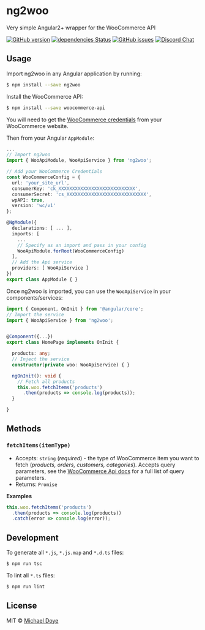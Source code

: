 # ng2woo 
Very simple Angular2+ wrapper for the WooCommerce API

[![GitHub version](https://badge.fury.io/gh/michaeldoye%2FWaNG.svg)](https://badge.fury.io/gh/michaeldoye%2FWaNG)
[![dependencies Status](https://david-dm.org/michaeldoye/WaNG/status.svg)](https://david-dm.org/michaeldoye/WaNG)
[![GitHub issues](https://img.shields.io/github/issues/michaeldoye/WaNG.svg)](https://github.com/michaeldoye/woo-wrapper/WaNG)
[![Discord Chat](https://img.shields.io/badge/Discord-Chat-blue.svg)](https://discord.gg/xyUdZKh)

## Usage

Import ng2woo in any Angular application by running:

```bash
$ npm install --save ng2woo
```

Install the WooCommerce API:

```bash
$ npm install --save woocommerce-api
```

You will need to get the [WooCommerce credentials](https://woocommerce.github.io/woocommerce-rest-api-docs/#rest-api-keys) from your WooCommerce website.

Then from your Angular `AppModule`:

```typescript
...
// Import ng2woo
import { WooApiModule, WooApiService } from 'ng2woo';

// Add your WooCommerce Credentials
const WooCommerceConfig = {
  url: 'your_site_url',
  consumerKey: 'ck_XXXXXXXXXXXXXXXXXXXXXXXXXXXX',
  consumerSecret: 'cs_XXXXXXXXXXXXXXXXXXXXXXXXXXXXX',
  wpAPI: true,
  version: 'wc/v1'
};

@NgModule({
  declarations: [ ... ],
  imports: [
    ...
    // Specify as an import and pass in your config
    WooApiModule.forRoot(WooCommerceConfig)
  ],
  // Add the Api service
  providers: [ WooApiService ]
})
export class AppModule { }
```

Once ng2woo is imported, you can use the `WooApiService` in your components/services:

```typescript
import { Component, OnInit } from '@angular/core';
// Import the service
import { WooApiService } from 'ng2woo';


@Component({...})
export class HomePage implements OnInit { 

  products: any;
  // Inject the service
  constructor(private woo: WooApiService) { }

  ngOnInit(): void {
    // Fetch all products
    this.woo.fetchItems('products')
      .then(products => console.log(products));
  }

}

```

## Methods


### `fetchItems(itemType)`

- Accepts: `string` (_required_) - the type of WooCommerce item you want to fetch (_products, orders, customers, categories_). Accepts query parameters, see the [WooCommerce Api docs](https://woocommerce.github.io/woocommerce-rest-api-docs) for a full list of query parameters.
- Returns: `Promise`

**Examples**

```typescript
this.woo.fetchItems('products')
  .then(products => console.log(products))
  .catch(error => console.log(error));
```


## Development

To generate all `*.js`, `*.js.map` and `*.d.ts` files:

```bash
$ npm run tsc
```

To lint all `*.ts` files:

```bash
$ npm run lint
```

## License

MIT © [Michael Doye](mailto:michaeldoye[@]gmail.com)
